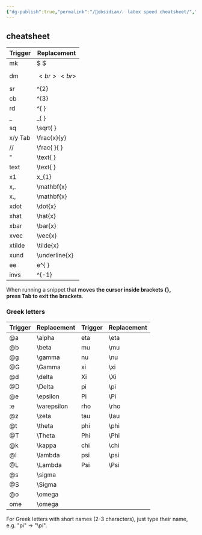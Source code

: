 ```yaml
---
{"dg-publish":true,"permalink":"/🔮obsidian/☄️ latex speed cheatsheet/","tags":["cheat","latex","obsidian"]}
---
```


## cheatsheet

|Trigger|Replacement|
|---|---|
|mk|$ $|
|dm|$$  <br>  <br>$$|
|sr|^{2}|
|cb|^{3}|
|rd|^{ }|
|_|_{ }|
|sq|\sqrt{ }|
|x/y Tab|\frac{x}{y}|
|//|\frac{ }{ }|
|"|\text{ }|
|text|\text{ }|
|x1|x_{1}|
|x,.|\mathbf{x}|
|x.,|\mathbf{x}|
|xdot|\dot{x}|
|xhat|\hat{x}|
|xbar|\bar{x}|
|xvec|\vec{x}|
|xtilde|\tilde{x}|
|xund|\underline{x}|
|ee|e^{ }|
|invs|^{-1}|

When running a snippet that **moves the cursor inside brackets {}, press Tab to exit the brackets**.

### Greek letters

|Trigger|Replacement|Trigger|Replacement|
|---|---|---|---|
|@a|\alpha|eta|\eta|
|@b|\beta|mu|\mu|
|@g|\gamma|nu|\nu|
|@G|\Gamma|xi|\xi|
|@d|\delta|Xi|\Xi|
|@D|\Delta|pi|\pi|
|@e|\epsilon|Pi|\Pi|
|:e|\varepsilon|rho|\rho|
|@z|\zeta|tau|\tau|
|@t|\theta|phi|\phi|
|@T|\Theta|Phi|\Phi|
|@k|\kappa|chi|\chi|
|@l|\lambda|psi|\psi|
|@L|\Lambda|Psi|\Psi|
|@s|\sigma|||
|@S|\Sigma|||
|@o|\omega|||
|ome|\omega|||

For Greek letters with short names (2-3 characters), just type their name,  
e.g. "pi" → "\pi".